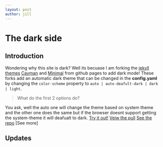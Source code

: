 ```yaml
---
layout: post
author: jill
---
```

# The dark side
## Introduction
  Wondering why this site is dark? Well its becuase I am forking the [jekyll themes](https://jekyllrb.com/docs/themes/) [Cayman](https://github.com/pages-themes/cayman) and [Minimal](https://github.com/pages-themes/minimal) from github pages to add dark mode! These forks add an automatic dark theme that can be changed in the **config.yaml** by changing the ```color-scheme``` property to ```auto | auto-deafult-dark | dark | light```.
  > What do the first 2 options do?
  
  You ask, well the auto one will change the theme based on system theme and the other one does the same but if the browser doesnt support getting the system-theme it will deafualt to dark.
  [Try it out!](https://godalming123.github.io/minimal/)
  [Veiw the pull](https://github.com/pages-themes/minimal/pull/121)
  [See the repo](https://github.com/godalming123/minimal)
  [See more]
## Updates